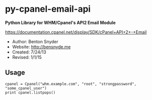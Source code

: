 py-cpanel-email-api
===================

**Python Library for WHM/Cpanel's API2 Email Module** 

https://documentation.cpanel.net/display/SDK/cPanel+API+2+-+Email

- Author: Benton Snyder
- Website: http://bensnyde.me
- Created: 7/24/13
- Revised: 1/1/15

Usage
---
```
cpanel = Cpanel("whm.example.com", "root", "strongpassword", "some_cpanel_user")
print cpanel.listpops()
```
